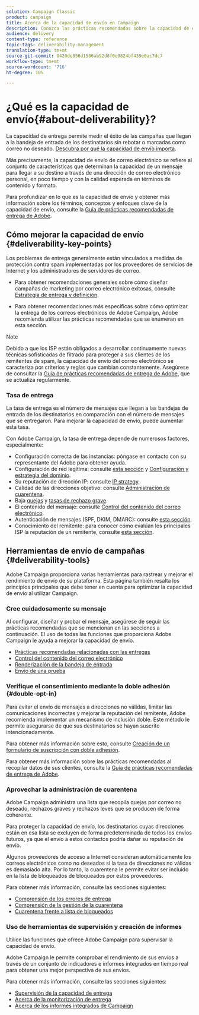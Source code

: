 ```yaml
---
solution: Campaign Classic
product: campaign
title: Acerca de la capacidad de envío en Campaign
description: Conozca las prácticas recomendadas sobre la capacidad de entrega
audience: delivery
content-type: reference
topic-tags: deliverability-management
translation-type: tm+mt
source-git-commit: 0420de856d1506ab92d8f0e0824bf439e0ac7dc7
workflow-type: tm+mt
source-wordcount: '716'
ht-degree: 10%

---
```



# ¿Qué es la capacidad de envío{#about-deliverability}?

La capacidad de entrega permite medir el éxito de las campañas que llegan a la bandeja de entrada de los destinatarios sin rebotar o marcadas como correo no deseado. [Descubra por qué la capacidad de envío importa](https://experienceleague.adobe.com/docs/deliverability-learn/deliverability-best-practice-guide/deliverability-strategy-and-definition.html#why-deliverability-matters).

Más precisamente, la capacidad de envío de correo electrónico se refiere al conjunto de características que determinan la capacidad de un mensaje para llegar a su destino a través de una dirección de correo electrónico personal, en poco tiempo y con la calidad esperada en términos de contenido y formato.

Para profundizar en lo que es la capacidad de envío y obtener más información sobre los términos, conceptos y enfoques clave de la capacidad de envío, consulte la [Guía de prácticas recomendadas de entrega de Adobe](https://experienceleague.adobe.com/docs/deliverability-learn/deliverability-best-practice-guide/introduction.html).

## Cómo mejorar la capacidad de envío {#deliverability-key-points}

Los problemas de entrega generalmente están vinculados a medidas de protección contra spam implementadas por los proveedores de servicios de Internet y los administradores de servidores de correo.

* Para obtener recomendaciones generales sobre cómo diseñar campañas de marketing por correo electrónico exitosas, consulte [Estrategia de entrega y definición](https://experienceleague.adobe.com/docs/deliverability-learn/deliverability-best-practice-guide/deliverability-strategy-and-definition.html).

* Para obtener recomendaciones más específicas sobre cómo optimizar la entrega de los correos electrónicos de Adobe Campaign, Adobe recomienda utilizar las prácticas recomendadas que se enumeran en esta sección.

>[!NOTE]
>
>Debido a que los ISP están obligados a desarrollar continuamente nuevas técnicas sofisticadas de filtrado para proteger a sus clientes de los remitentes de spam, la capacidad de envío del correo electrónico se caracteriza por criterios y reglas que cambian constantemente. Asegúrese de consultar la [Guía de prácticas recomendadas de entrega de Adobe](https://experienceleague.adobe.com/docs/deliverability-learn/deliverability-best-practice-guide/introduction.html), que se actualiza regularmente.

### Tasa de entrega

La tasa de entrega es el número de mensajes que llegan a las bandejas de entrada de los destinatarios en comparación con el número de mensajes que se entregaron. Para mejorar la capacidad de envío, puede aumentar esta tasa.

Con Adobe Campaign, la tasa de entrega depende de numerosos factores, especialmente:

* Configuración correcta de las instancias: póngase en contacto con su representante del Adobe para obtener ayuda.
* Configuración de red legítima: consulte [esta sección](../../delivery/using/optimize-delivery.md#network-config) y [Configuración y estrategia del dominio](https://experienceleague.adobe.com/docs/deliverability-learn/deliverability-best-practice-guide/transition-process/infrastructure.html#domain-setup-and-strategy).
* Su reputación de dirección IP: consulte [IP strategy](https://experienceleague.adobe.com/docs/deliverability-learn/deliverability-best-practice-guide/transition-process/infrastructure.html#ip-strategy).
* Calidad de las direcciones objetivo: consulte [Administración de cuarentena](../../delivery/using/optimize-delivery.md#quarantine-management).
* Baja [quejas](https://experienceleague.adobe.com/docs/deliverability-learn/deliverability-best-practice-guide/metrics-for-deliverability/complaints.html) y [tasas de rechazo grave](https://experienceleague.adobe.com/docs/deliverability-learn/deliverability-best-practice-guide/metrics-for-deliverability/bounces.html#hard-bounces).
* El contenido del mensaje: consulte [Control del contenido del correo electrónico](../../delivery/using/control-message-content.md).
* Autenticación de mensajes (SPF, DKIM, DMARC): consulte [esta sección](https://experienceleague.adobe.com/docs/deliverability-learn/deliverability-best-practice-guide/transition-process/infrastructure.html#authentication).
* Conocimiento del remitente: para conocer cómo evalúan los principales ISP la reputación de un remitente, consulte [esta sección](https://experienceleague.adobe.com/docs/deliverability-learn/deliverability-best-practice-guide/internet-service-provider-specifics/overview.html).

## Herramientas de envío de campañas {#deliverability-tools}

<!--Adobe Campaign provides a number of tools designed to ensure optimal deliverability.-->
Adobe Campaign proporciona varias herramientas para rastrear y mejorar el rendimiento de envío de su plataforma. Esta página también resalta los principios principales que debe tener en cuenta para optimizar la capacidad de envío al utilizar Campaign.

### Cree cuidadosamente su mensaje

Al configurar, diseñar y probar el mensaje, asegúrese de seguir las prácticas recomendadas que se mencionan en las secciones a continuación. El uso de todas las funciones que proporciona Adobe Campaign le ayuda a mejorar la capacidad de envío.

* [Prácticas recomendadas relacionadas con las entregas](../../delivery/using/delivery-best-practices.md)
* [Control del contenido del correo electrónico](../../delivery/using/control-message-content.md)
* [Renderización de la bandeja de entrada](../../delivery/using/inbox-rendering.md)
* [Envío de una prueba](../../delivery/using/steps-validating-the-delivery.md#sending-a-proof)

### Verifique el consentimiento mediante la doble adhesión {#double-opt-in}

Para evitar el envío de mensajes a direcciones no válidas, limitar las comunicaciones incorrectas y mejorar la reputación del remitente, Adobe recomienda implementar un mecanismo de inclusión doble. Este método le permite asegurarse de que sus destinatarios se hayan suscrito intencionadamente.

Para obtener más información sobre esto, consulte [Creación de un formulario de suscripción con doble adhesión](../../web/using/use-cases--web-forms.md#create-a-subscription--form-with-double-opt-in).

Para obtener más información sobre las prácticas recomendadas al recopilar datos de sus clientes, consulte la [Guía de prácticas recomendadas de entrega de Adobe](https://experienceleague.adobe.com/docs/deliverability-learn/deliverability-best-practice-guide/first-impressions/address-collection-and-list-growth.html#data-quality-and-hygiene).

### Aprovechar la administración de cuarentena

Adobe Campaign administra una lista que recopila quejas por correo no deseado, rechazos graves y rechazos leves que se producen de forma coherente.

Para proteger la capacidad de envío, los destinatarios cuyas direcciones están en esa lista se excluyen de forma predeterminada de todos los envíos futuros, ya que el envío a estos contactos podría dañar su reputación de envío.

Algunos proveedores de acceso a Internet consideran automáticamente los correos electrónicos como no deseados si la tasa de direcciones no válidas es demasiado alta. Por lo tanto, la cuarentena le permite evitar ser incluido en la lista de bloqueados de bloqueados por estos proveedores.

Para obtener más información, consulte las secciones siguientes:

* [Comprensión de los errores de entrega](../../delivery/using/understanding-delivery-failures.md)
* [Comprensión de la gestión de la cuarentena](../../delivery/using/understanding-quarantine-management.md)
* [Cuarentena frente a lista de bloqueados](../../delivery/using/understanding-quarantine-management.md#quarantine-vs-denylist)

### Uso de herramientas de supervisión y creación de informes

Utilice las funciones que ofrece Adobe Campaign para supervisar la capacidad de envío.

Adobe Campaign le permite comprobar el rendimiento de sus envíos a través de un conjunto de indicadores e informes integrados en tiempo real para obtener una mejor perspectiva de sus envíos.

Para obtener más información, consulte las secciones siguientes:

* [Supervisión de la capacidad de entrega](../../delivery/using/monitoring-deliverability.md)
* [Acerca de la monitorización de entrega](../../delivery/using/about-delivery-monitoring.md)
* [Acerca de los informes integrados de Campaign](../../reporting/using/about-campaign-built-in-reports.md)

<!--TO REMOVE
## Background {#background}

Email deliverability presents a major challenge to marketers - whether they're sending a few thousand messages or several billion. One in five messages never reach the inbox, or their intended recipient.

Once relegated as a "technical issue" for the IT department, email deliverability continues to move higher on the marketing agenda. That's because savvy marketers recognize that although many of its elements are technical in nature, deliverability is ultimately a business issue with significant revenue implications.

Consider the email marketing funnel. Deliverability determines the number of messages received, which in turn impacts each subsequent stage of the funnel. Fewer emails received results in fewer opens, fewer clicks, and fewer conversions. **For companies with a large database, the difference between average and great deliverability could literally mean hundreds of thousands to millions of dollars in revenues.**

![](assets/deliverability_overview_1.png)

By settling for average (80%) deliverability, marketers are leaving significant conversions - and dollars - on the table.

What exactly is email deliverability? And how can marketers improve deliverability rates to widen the mouth of the funnel and squeeze more results from their email campaigns?

Email deliverability refers to the set of characteristics that determine a message's ability to reach its destination, via a personal e-mail address, within a short time, and with the expected quality in terms of content and format. These characteristics fall into four main categories: data quality, message and content, sending infrastructure, and reputation. Together, they form the foundation of a successful email deliverability program. This overview outlines the four fundamentals of email deliverability success and offers best practices for reaching the inbox and driving greater revenues from email marketing programs.

![](assets/deliverability_overview_2.png)-->
